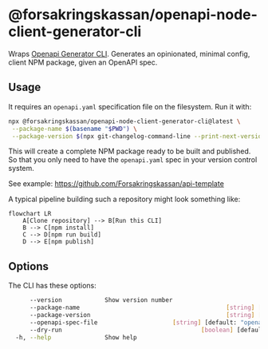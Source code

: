 # @forsakringskassan/openapi-node-client-generator-cli

Wraps [Openapi Generator CLI](https://github.com/OpenAPITools/openapi-generator/). Generates an opinionated, minimal config, client NPM package, given an OpenAPI spec.

## Usage

It requires an `openapi.yaml` specification file on the filesystem. Run it with:

```sh
npx @forsakringskassan/openapi-node-client-generator-cli@latest \
 --package-name $(basename "$PWD") \
 --package-version $(npx git-changelog-command-line --print-next-version)
```

This will create a complete NPM package ready to be built and published. So that you only need to have the `openapi.yaml` spec in your version control system.

See example: https://github.com/Forsakringskassan/api-template

A typical pipeline building such a repository might look something like:

```mermaid
flowchart LR
    A[Clone repository] --> B[Run this CLI]
    B --> C[npm install]
    C --> D[npm run build]
    D --> E[npm publish]
```

## Options

The CLI has these options:

```sh
      --version            Show version number                         [boolean]
      --package-name                                         [string] [required]
      --package-version                                      [string] [required]
      --openapi-spec-file                     [string] [default: "openapi.yaml"]
      --dry-run                                       [boolean] [default: false]
  -h, --help               Show help                                   [boolean]
```